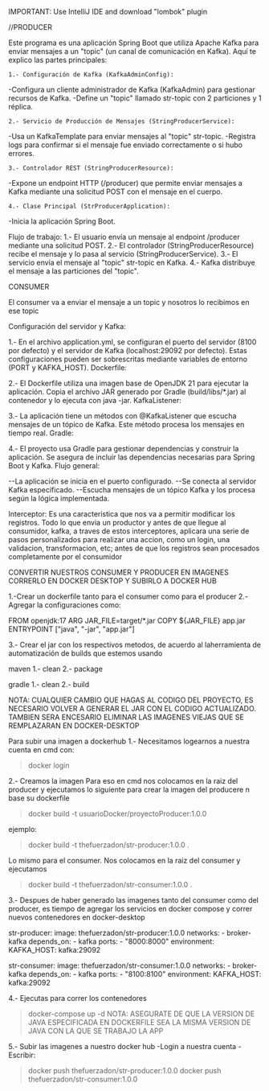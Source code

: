 IMPORTANT: Use IntelliJ IDE and download "lombok" plugin


//PRODUCER

Este programa es una aplicación Spring Boot que utiliza Apache Kafka para enviar mensajes a 
un "topic" (un canal de comunicación en Kafka). Aquí te explico las partes principales:


	1.- Configuración de Kafka (KafkaAdminConfig):
-Configura un cliente administrador de Kafka (KafkaAdmin) para gestionar recursos de Kafka.
-Define un "topic" llamado str-topic con 2 particiones y 1 réplica.

	2.- Servicio de Producción de Mensajes (StringProducerService):
-Usa un KafkaTemplate para enviar mensajes al "topic" str-topic.
-Registra logs para confirmar si el mensaje fue enviado correctamente o si hubo errores.

	3.- Controlador REST (StringProducerResource):
-Expone un endpoint HTTP (/producer) que permite enviar mensajes a Kafka mediante una solicitud POST con el mensaje en el cuerpo.

	4.- Clase Principal (StrProducerApplication):
-Inicia la aplicación Spring Boot.

Flujo de trabajo:
1.- El usuario envía un mensaje al endpoint /producer mediante una solicitud POST.
2.- El controlador (StringProducerResource) recibe el mensaje y lo pasa al servicio (StringProducerService).
3.- El servicio envía el mensaje al "topic" str-topic en Kafka.
4.- Kafka distribuye el mensaje a las particiones del "topic".





CONSUMER

El consumer va a enviar el mensaje a un topic y nosotros lo recibimos en ese topic

Configuración del servidor y Kafka:

1.- En el archivo application.yml, se configuran el puerto del servidor (8100 por defecto) y el servidor de Kafka (localhost:29092 por defecto). Estas configuraciones pueden ser sobrescritas mediante variables de entorno (PORT y KAFKA_HOST).
Dockerfile:

2.- El Dockerfile utiliza una imagen base de OpenJDK 21 para ejecutar la aplicación. Copia el archivo JAR generado por Gradle (build/libs/*.jar) al contenedor y lo ejecuta con java -jar.
KafkaListener:

3.- La aplicación  tiene un métodos con @KafkaListener que escucha mensajes de un tópico de Kafka. Este método procesa los mensajes en tiempo real.
Gradle:

4.- El proyecto usa Gradle para gestionar dependencias y construir la aplicación. Se asegura de incluir las dependencias necesarias para Spring Boot y Kafka.
Flujo general:

--La aplicación se inicia en el puerto configurado.
--Se conecta al servidor Kafka especificado.
--Escucha mensajes de un tópico Kafka y los procesa según la lógica implementada.

Interceptor: Es una caracteristica que nos va a permitir modificar los registros. Todo lo que envia un productor y antes de que llegue al consumidor, kafka, a traves de estos interceptores, 
aplicara una serie de pasos personalizados para realizar una accion, como un login, una validacion, transformacion, etc; antes de que los registros sean procesados completamente por el consumidor


CONVERTIR NUESTROS CONSUMER Y PRODUCER EN IMAGENES CORRERLO EN DOCKER DESKTOP Y SUBIRLO A DOCKER HUB

1.-Crear un dockerfile tanto para el consumer como para el producer
2.- Agregar la configuraciones como:

 FROM openjdk:17
ARG JAR_FILE=target/*.jar
COPY ${JAR_FILE} app.jar
ENTRYPOINT ["java", "-jar", "app.jar"]

3.- Crear el jar con los respectivos metodos, de acuerdo al  laherramienta de automatización de builds que estemos usando

maven
1.- clean
2.- package


gradle
1.- clean
2.- build

NOTA: CUALQUIER CAMBIO QUE HAGAS AL CODIGO DEL PROYECTO, ES NECESARIO VOLVER A GENERAR EL JAR CON EL CODIGO ACTUALIZADO. TAMBIEN SERA ENCESARIO ELIMINAR LAS IMAGENES VIEJAS QUE SE REMPLAZARAN EN DOCKER-DESKTOP

Para subir una imagen a dockerhub 
1.- Necesitamos logearnos a nuestra cuenta en cmd con:
   >docker login

2.- Creamos la imagen
Para eso en cmd nos colocamos en la raiz del producer y ejecutamos lo siguiente para crear la imagen del producere n base su dockerfile
>docker build -t usuarioDocker/proyectoProducer:1.0.0

ejemplo:
>docker build -t thefuerzadon/str-producer:1.0.0 .


Lo mismo para el consumer. Nos colocamos en la raiz del consumer y ejecutamos
>docker build -t thefuerzadon/str-consumer:1.0.0 .

3.- Despues de haber generado las imagenes tanto del consumer como del producer, es tiempo de agregar los servicios en docker compose y correr nuevos contenedores  en docker-desktop

str-producer:
    image: thefuerzadon/str-producer:1.0.0
    networks:
      - broker-kafka
    depends_on:
      - kafka
    ports:
      - "8000:8000"
    environment:
      KAFKA_HOST: kafka:29092

  str-consumer:
    image: thefuerzadon/str-consumer:1.0.0
    networks:
      - broker-kafka
    depends_on:
      - kafka
    ports:
      - "8100:8100"
    environment:
      KAFKA_HOST: kafka:29092

4.- Ejecutas para correr los contenedores
> docker-compose up -d
NOTA: ASEGURATE DE QUE LA VERSION DE JAVA ESPECIFICADA EN DOCKERFILE SEA LA MISMA VERSION DE JAVA CON LA QUE SE TRABAJO LA APP


5.- Subir las imagenes a nuestro docker hub
-Login a nuestra cuenta
-Escribir:

>docker push thefuerzadon/str-producer:1.0.0
>docker push thefuerzadon/str-consumer:1.0.0
